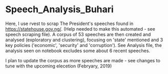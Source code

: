 # Speech_Analysis_Buhari
Here, I use rvest to scrap The President's speeches found in https://statehouse.gov.ng/. (Help needed to make this automated - see speech scraping file).
A corpus of 53 speeches are then created and analysed (exploratory and clustering), focusing on 'state' mentioned and 3 key policies ('economic', 'security' and 'corruption'). See Analysis file, the analysis seen on notebook excludes some about 6 recent speeches.

I plan to update the corpus as more speeches are made - see changes to tune with the upcoming elecetion (Febryary, 2019)

